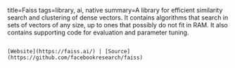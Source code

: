title=Faiss
tags=library, ai, native
summary=A library for efficient similarity search and clustering of dense vectors. It contains algorithms that search in sets of vectors of any size, up to ones that possibly do not fit in RAM. It also contains supporting code for evaluation and parameter tuning.
~~~~~~

[Website](https://faiss.ai/) | [Source](https://github.com/facebookresearch/faiss)
